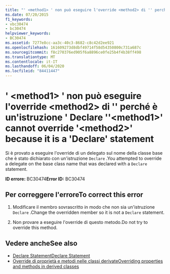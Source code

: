 ```yaml
---
title: "' <method1> ' non può eseguire l'override <method2> di '' perché è un'istruzione ' Declare '"
ms.date: 07/20/2015
f1_keywords:
- vbc30474
- bc30474
helpviewer_keywords:
- BC30474
ms.assetid: 7277e8cc-aa3c-40c3-8682-c8c42d2ee921
ms.openlocfilehash: 161609273d8dbf49714f58d54350800c731a687c
ms.sourcegitcommit: f8c270376ed905f6a8896ce0fe25b4f4b38ff498
ms.translationtype: MT
ms.contentlocale: it-IT
ms.lasthandoff: 06/04/2020
ms.locfileid: "84411447"
---
```

# <a name="method1-cannot-override-method2-because-it-is-a-declare-statement"></a><span data-ttu-id="9b77b-102">' \<method1> ' non può eseguire l'override \<method2> di '' perché è un'istruzione ' Declare '</span><span class="sxs-lookup"><span data-stu-id="9b77b-102">'\<method1>' cannot override '\<method2>' because it is a 'Declare' statement</span></span>
<span data-ttu-id="9b77b-103">Si è provato a eseguire l'override di un delegato sul nome della classe base che è stato dichiarato con un'istruzione `Declare` .</span><span class="sxs-lookup"><span data-stu-id="9b77b-103">You attempted to override a delegate on the base class name that was declared with a `Declare` statement.</span></span>  
  
 <span data-ttu-id="9b77b-104">**ID errore:** BC30474</span><span class="sxs-lookup"><span data-stu-id="9b77b-104">**Error ID:** BC30474</span></span>  
  
## <a name="to-correct-this-error"></a><span data-ttu-id="9b77b-105">Per correggere l'errore</span><span class="sxs-lookup"><span data-stu-id="9b77b-105">To correct this error</span></span>  
  
1. <span data-ttu-id="9b77b-106">Modificare il membro sovrascritto in modo che non sia un'istruzione `Declare` .</span><span class="sxs-lookup"><span data-stu-id="9b77b-106">Change the overridden member so it is not a `Declare` statement.</span></span>  
  
2. <span data-ttu-id="9b77b-107">Non provare a eseguire l'override di questo metodo.</span><span class="sxs-lookup"><span data-stu-id="9b77b-107">Do not try to override this method.</span></span>  
  
## <a name="see-also"></a><span data-ttu-id="9b77b-108">Vedere anche</span><span class="sxs-lookup"><span data-stu-id="9b77b-108">See also</span></span>

- [<span data-ttu-id="9b77b-109">Declare Statement</span><span class="sxs-lookup"><span data-stu-id="9b77b-109">Declare Statement</span></span>](../language-reference/statements/declare-statement.md)
- [<span data-ttu-id="9b77b-110">Override di proprietà e metodi nelle classi derivate</span><span class="sxs-lookup"><span data-stu-id="9b77b-110">Overriding properties and methods in derived classes</span></span>](../programming-guide/language-features/objects-and-classes/inheritance-basics.md#overriding-properties-and-methods-in-derived-classes)
